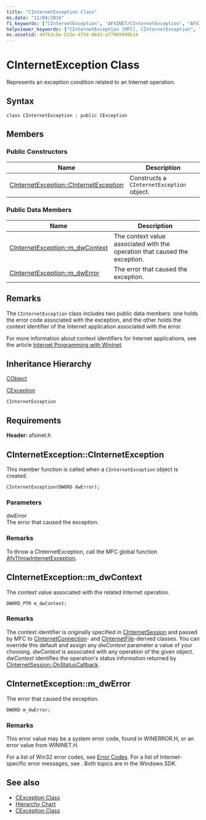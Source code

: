 ```yaml
---
title: "CInternetException Class"
ms.date: "11/04/2016"
f1_keywords: ["CInternetException", "AFXINET/CInternetException", "AFXINET/CInternetException::CInternetException", "AFXINET/CInternetException::m_dwContext", "AFXINET/CInternetException::m_dwError"]
helpviewer_keywords: ["CInternetException [MFC], CInternetException", "CInternetException [MFC], m_dwContext", "CInternetException [MFC], m_dwError"]
ms.assetid: 44fb3cbe-523e-4754-8843-a77909990b14
---
```

# CInternetException Class

Represents an exception condition related to an Internet operation.

## Syntax

```
class CInternetException : public CException
```

## Members

### Public Constructors

|Name|Description|
|----------|-----------------|
|[CInternetException::CInternetException](#cinternetexception)|Constructs a `CInternetException` object.|

### Public Data Members

|Name|Description|
|----------|-----------------|
|[CInternetException::m_dwContext](#m_dwcontext)|The context value associated with the operation that caused the exception.|
|[CInternetException::m_dwError](#m_dwerror)|The error that caused the exception.|

## Remarks

The `CInternetException` class includes two public data members: one holds the error code associated with the exception, and the other holds the context identifier of the Internet application associated with the error.

For more information about context identifiers for Internet applications, see the article [Internet Programming with WinInet](../../mfc/win32-internet-extensions-wininet.md).

## Inheritance Hierarchy

[CObject](../../mfc/reference/cobject-class.md)

[CException](../../mfc/reference/cexception-class.md)

`CInternetException`

## Requirements

**Header:** afxinet.h

##  <a name="cinternetexception"></a>  CInternetException::CInternetException

This member function is called when a `CInternetException` object is created.

```
CInternetException(DWORD dwError);
```

### Parameters

*dwError*<br/>
The error that caused the exception.

### Remarks

To throw a CInternetException, call the MFC global function [AfxThrowInternetException](internet-url-parsing-globals.md#afxthrowinternetexception).

##  <a name="m_dwcontext"></a>  CInternetException::m_dwContext

The context value associated with the related Internet operation.

```
DWORD_PTR m_dwContext;
```

### Remarks

The context identifier is originally specified in [CInternetSession](../../mfc/reference/cinternetsession-class.md) and passed by MFC to [CInternetConnection](../../mfc/reference/cinternetconnection-class.md)- and [CInternetFile](../../mfc/reference/cinternetfile-class.md)-derived classes. You can override this default and assign any *dwContext* parameter a value of your choosing. *dwContext* is associated with any operation of the given object. *dwContext* identifies the operation's status information returned by [CInternetSession::OnStatusCallback](../../mfc/reference/cinternetsession-class.md#onstatuscallback).

##  <a name="m_dwerror"></a>  CInternetException::m_dwError

The error that caused the exception.

```
DWORD m_dwError;
```

### Remarks

This error value may be a system error code, found in WINERROR.H, or an error value from WININET.H.

For a list of Win32 error codes, see [Error Codes](/windows/desktop/Debug/system-error-codes). For a list of Internet-specific error messages, see  . Both topics are in the Windows SDK.

## See also

- [CException Class](../../mfc/reference/cexception-class.md)
- [Hierarchy Chart](../../mfc/hierarchy-chart.md)
- [CException Class](../../mfc/reference/cexception-class.md)
